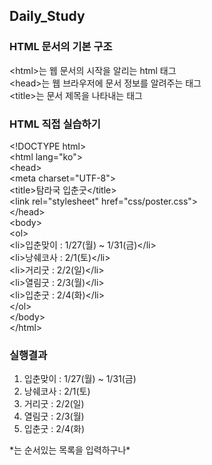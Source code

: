 ## Daily_Study

### HTML 문서의 기본 구조
 &lt;html&gt;는 웹 문서의 시작을 알리는 html 태그\
 &lt;head&gt;는 웹 브라우저에 문서 정보를 알려주는 태그\
 &lt;title&gt;는 문서 제목을 나타내는 태그
 
### HTML 직접 실습하기
&lt;!DOCTYPE html&gt;\
&lt;html lang="ko"&gt;\
&lt;head&gt;\
  &lt;meta charset="UTF-8"&gt;\
  &lt;title>탐라국 입춘굿&lt;/title&gt;\
  &lt;link rel="stylesheet" href="css/poster.css"&gt;\
&lt;/head&gt;\
&lt;body&gt;\
    &lt;ol&gt;\
        &lt;li&gt;입춘맞이 : 1/27(월) ~ 1/31(금)&lt;/li&gt;\
        &lt;li&gt;낭쉐코사 : 2/1(토)&lt;/li&gt;\
        &lt;li&gt;거리굿 : 2/2(일)&lt;/li&gt;\
        &lt;li&gt;열림굿 : 2/3(월)&lt;/li&gt;\
        &lt;li&gt;입춘굿 : 2/4(화)&lt;/li&gt;\
      &lt;/ol&gt;\
&lt;/body&gt;\
&lt;/html&gt;

### 실행결과
<!DOCTYPE html>
<html lang="ko">
<head>
  <meta charset="UTF-8">
  <title>탐라국 입춘굿</title>
  <link rel="stylesheet" href="css/poster.css">
</head>
<body>
    <ol>
        <li>입춘맞이 : 1/27(월) ~ 1/31(금)</li>
        <li>낭쉐코사 : 2/1(토)</li>
        <li>거리굿 : 2/2(일)</li>
        <li>열림굿 : 2/3(월)</li>
        <li>입춘굿 : 2/4(화)</li>
      </ol>
</body>
</html>
*는 순서있는 목록을 입력하구나*
 
  
